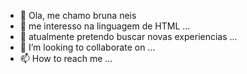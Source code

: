 - 👋 Ola, me chamo bruna neis
- 👀 me interesso na linguagem de HTML ...
- 🌱 atualmente pretendo buscar novas experiencias  ...
- 💞️ I’m looking to collaborate on ...
- 📫 How to reach me ...

<!---
brunaneis00/brunaneis00 is a ✨ special ✨ repository because its `README.md` (this file) appears on your GitHub profile.
You can click the Preview link to take a look at your changes.
--->
